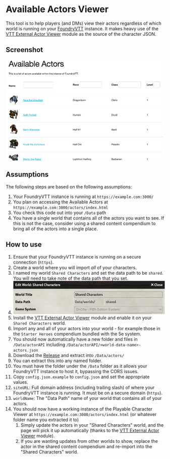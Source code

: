 # Available Actors Viewer

This tool is to help players (and DMs) view their actors regardless of which world is running on your [FoundryVTT](https://foundryvtt.com/) instance. It makes heavy use of the [VTT External Actor Viewer](https://foundryvtt.com/packages/externalactor/) module as the source of the character JSON.

## Screenshot

![screenshot](example.png)

## Assumptions

The following steps are based on the following assumptions:
1. Your FoundryVTT instance is running at `https://example.com:3000/`
2. You plan on accessing the Available Actors at `https://example.com:3000/actors/index.html`
3. You check this code out into your `/Data` path
4. You have a single world that contains all of the actors you want to see. If this is not the case, consider using a shared content compendium to bring all of the actors into a single place.

## How to use

1. Ensure that your FoundryVTT instance is running on a secure connection (`https`).
2. Create a world where you will import *all* of your characters.
  1. I named my world `Shared Characters` and set the data path to be `shared`. You will need to take note of the data path that you set.
  2. ![screenshot](world-configuration.png)
3. Install the [VTT External Actor Viewer](https://foundryvtt.com/packages/externalactor/) module and enable it on your `Shared Characters` world.
4. Import any and all of your actors into your world - for example those in the `Starter Heroes` compendium bundled with the 5e system.
  1. You should now automatically have a new folder and files in `/Data/actorAPI` including `/Data/actorAPI/<world-data-name>-actors.json`
6. Download the [Release](https://github.com/sneat/FoundryVTTActorViewer/releases) and extract into `/Data/actors/`
  1. You can extract this into any named folder.
  2. You must have the folder under the `/Data` folder as it allows your FoundryVTT instance to host it, bypassing the CORS issues.
7. Copy `config.json.example` to `config.json` and set the appropriate values.
  1. `siteURL`: Full domain address (including trailing slash) of where your FoundryVTT instance is running. It must be on a secure domain (`https`).
  2. `worldName`: The "Data Path" name of your world that contains all of your actors.
7. You should now have a working instance of the Playable Character Viewer at `https://example.com:3000/actors/index.html` (or whatever folder name you extracted it to)
   1. Simply update the actors in your "Shared Characters" world, and the page will pick it up automatically (thanks to the [VTT External Actor Viewer](https://foundryvtt.com/packages/externalactor/) module).
   2. If you are wanting updates from other worlds to show, replace the actor in the shared content compendium and re-import into the "Shared Characters" world.